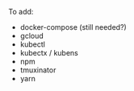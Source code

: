 To add:
-  docker-compose (still needed?)
-  gcloud
-  kubectl
-  kubectx / kubens
-  npm
-  tmuxinator
-  yarn

